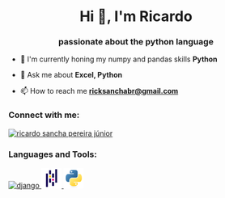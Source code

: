 <h1 align="center">Hi 👋, I'm Ricardo</h1>
<h3 align="center">passionate about the python language</h3>

- 🌱 I'm currently honing my numpy and pandas skills **Python**

- 💬 Ask me about **Excel, Python**

- 📫 How to reach me **ricksanchabr@gmail.com**

<h3 align="left">Connect with me:</h3>
<p align="left">
<a href="https://linkedin.com/in/ricardo sancha pereira júnior" target="blank"><img align="center" src="https://raw.githubusercontent.com/rahuldkjain/github-profile-readme-generator/master/src/images/icons/Social/linked-in-alt.svg" alt="ricardo sancha pereira júnior" height="30" width="40" /></a>
</p>

<h3 align="left">Languages and Tools:</h3>
<p align="left"> <a href="https://www.djangoproject.com/" target="_blank" rel="noreferrer"> <img src="https://cdn.worldvectorlogo.com/logos/django.svg" alt="django" width="40" height="40"/> </a> <a href="https://pandas.pydata.org/" target="_blank" rel="noreferrer"> <img src="https://raw.githubusercontent.com/devicons/devicon/2ae2a900d2f041da66e950e4d48052658d850630/icons/pandas/pandas-original.svg" alt="pandas" width="40" height="40"/> </a> <a href="https://www.python.org" target="_blank" rel="noreferrer"> <img src="https://raw.githubusercontent.com/devicons/devicon/master/icons/python/python-original.svg" alt="python" width="40" height="40"/> </a> </p>
